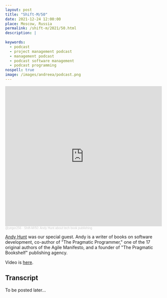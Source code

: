 ```yaml
---
layout: post
title: "Shift-M/50"
date: 2021-12-24 12:00:00
place: Moscow, Russia
permalink: /shift-m/2021/50.html
description: |
  
keywords:
  - podcast
  - project management podcast
  - management podcast
  - podcast software management
  - podcast programming
nospell: true
image: /images/andreea/podcast.png
---
```


<iframe width="100%" height="450" scrolling="no" frameborder="no" allow="autoplay" src="https://w.soundcloud.com/player/?url=https%3A//api.soundcloud.com/tracks/1184423434&color=%23ff5500&auto_play=false&hide_related=false&show_comments=true&show_user=true&show_reposts=false&show_teaser=true&visual=true"></iframe><div style="font-size: 10px; color: #cccccc;line-break: anywhere;word-break: normal;overflow: hidden;white-space: nowrap;text-overflow: ellipsis; font-family: Interstate,Lucida Grande,Lucida Sans Unicode,Lucida Sans,Garuda,Verdana,Tahoma,sans-serif;font-weight: 100;"><a href="https://soundcloud.com/yegor256" title="@yegor256" target="_blank" style="color: #cccccc; text-decoration: none;">@yegor256</a> · <a href="https://soundcloud.com/yegor256/shift-m50-andy-hunt-about-tech-book-publishing" title="Shift-M/50: Andy Hunt about tech book publishing" target="_blank" style="color: #cccccc; text-decoration: none;">Shift-M/50: Andy Hunt about tech book publishing</a></div>

[Andy Hunt](https://twitter.com/PragmaticAndy) was our special guest.
Andy is a writer of books on software development, co-author of 
"The Pragmatic Programmer," one of the 17 original authors 
of the Agile Manifesto, and a founder of "The Pragmatic Bookshelf" 
publishing agency.

Video is [here](https://youtu.be/zebqDkVfY-g).

## Transcript

To be posted later...